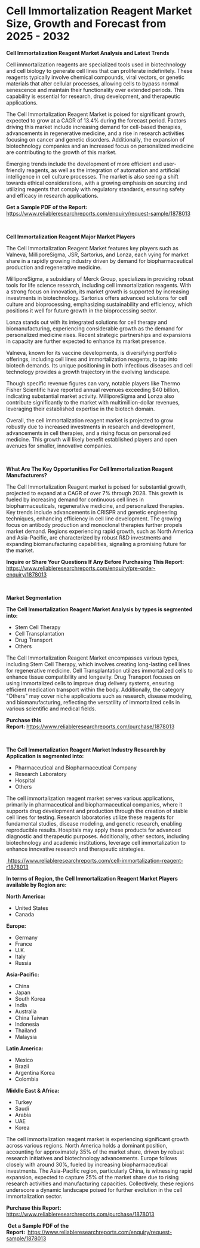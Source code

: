 <p><h1>Cell Immortalization Reagent Market Size, Growth and Forecast from 2025 - 2032</h1></p><p><strong>Cell Immortalization Reagent Market Analysis and Latest Trends</strong></p>
<p><p>Cell immortalization reagents are specialized tools used in biotechnology and cell biology to generate cell lines that can proliferate indefinitely. These reagents typically involve chemical compounds, viral vectors, or genetic materials that alter cellular processes, allowing cells to bypass normal senescence and maintain their functionality over extended periods. This capability is essential for research, drug development, and therapeutic applications.</p><p>The Cell Immortalization Reagent Market is poised for significant growth, expected to grow at a CAGR of 13.4% during the forecast period. Factors driving this market include increasing demand for cell-based therapies, advancements in regenerative medicine, and a rise in research activities focusing on cancer and genetic disorders. Additionally, the expansion of biotechnology companies and an increased focus on personalized medicine are contributing to the growth of this market. </p><p>Emerging trends include the development of more efficient and user-friendly reagents, as well as the integration of automation and artificial intelligence in cell culture processes. The market is also seeing a shift towards ethical considerations, with a growing emphasis on sourcing and utilizing reagents that comply with regulatory standards, ensuring safety and efficacy in research applications.</p></p>
<p><strong>Get a Sample PDF of the Report:&nbsp;</strong> <a href="https://www.reliableresearchreports.com/enquiry/request-sample/1878013?utm_campaign=9&utm_medium=2&utm_source=Github&utm_content=ia&utm_term=14042025&utm_id=cell-immortalization-reagent">https://www.reliableresearchreports.com/enquiry/request-sample/1878013</a></p>
<p>&nbsp;</p>
<p><strong>Cell Immortalization Reagent Major Market Players</strong></p>
<p><p>The Cell Immortalization Reagent Market features key players such as Valneva, MilliporeSigma, JSR, Sartorius, and Lonza, each vying for market share in a rapidly growing industry driven by demand for biopharmaceutical production and regenerative medicine. </p><p>MilliporeSigma, a subsidiary of Merck Group, specializes in providing robust tools for life science research, including cell immortalization reagents. With a strong focus on innovation, its market growth is supported by increasing investments in biotechnology. Sartorius offers advanced solutions for cell culture and bioprocessing, emphasizing sustainability and efficiency, which positions it well for future growth in the bioprocessing sector.</p><p>Lonza stands out with its integrated solutions for cell therapy and biomanufacturing, experiencing considerable growth as the demand for personalized medicine rises. Recent strategic partnerships and expansions in capacity are further expected to enhance its market presence.</p><p>Valneva, known for its vaccine developments, is diversifying portfolio offerings, including cell lines and immortalization reagents, to tap into biotech demands. Its unique positioning in both infectious diseases and cell technology provides a growth trajectory in the evolving landscape.</p><p>Though specific revenue figures can vary, notable players like Thermo Fisher Scientific have reported annual revenues exceeding $40 billion, indicating substantial market activity. MilliporeSigma and Lonza also contribute significantly to the market with multimillion-dollar revenues, leveraging their established expertise in the biotech domain.</p><p>Overall, the cell immortalization reagent market is projected to grow robustly due to increased investments in research and development, advancements in cell therapies, and a rising focus on personalized medicine. This growth will likely benefit established players and open avenues for smaller, innovative companies.</p></p>
<p>&nbsp;</p>
<p><strong>What Are The Key Opportunities For Cell Immortalization Reagent Manufacturers?</strong></p>
<p><p>The Cell Immortalization Reagent market is poised for substantial growth, projected to expand at a CAGR of over 7% through 2028. This growth is fueled by increasing demand for continuous cell lines in biopharmaceuticals, regenerative medicine, and personalized therapies. Key trends include advancements in CRISPR and genetic engineering techniques, enhancing efficiency in cell line development. The growing focus on antibody production and monoclonal therapies further propels market demand. Regions experiencing rapid growth, such as North America and Asia-Pacific, are characterized by robust R&D investments and expanding biomanufacturing capabilities, signaling a promising future for the market.</p></p>
<p><strong>Inquire or Share Your Questions If Any Before Purchasing This Report:</strong> <a href="https://www.reliableresearchreports.com/enquiry/pre-order-enquiry/1878013?utm_campaign=9&utm_medium=2&utm_source=Github&utm_content=ia&utm_term=14042025&utm_id=cell-immortalization-reagent">https://www.reliableresearchreports.com/enquiry/pre-order-enquiry/1878013</a></p>
<p>&nbsp;</p>
<p><strong>Market Segmentation</strong></p>
<p><strong>The Cell Immortalization Reagent Market Analysis by types is segmented into:</strong></p>
<p><ul><li>Stem Cell Therapy</li><li>Cell Transplantation</li><li>Drug Transport</li><li>Others</li></ul></p>
<p><p>The Cell Immortalization Reagent Market encompasses various types, including Stem Cell Therapy, which involves creating long-lasting cell lines for regenerative medicine. Cell Transplantation utilizes immortalized cells to enhance tissue compatibility and longevity. Drug Transport focuses on using immortalized cells to improve drug delivery systems, ensuring efficient medication transport within the body. Additionally, the category "Others" may cover niche applications such as research, disease modeling, and biomanufacturing, reflecting the versatility of immortalized cells in various scientific and medical fields.</p></p>
<p><strong>Purchase this Report:&nbsp;</strong><a href="https://www.reliableresearchreports.com/purchase/1878013?utm_campaign=9&utm_medium=2&utm_source=Github&utm_content=ia&utm_term=14042025&utm_id=cell-immortalization-reagent">https://www.reliableresearchreports.com/purchase/1878013</a></p>
<p>&nbsp;</p>
<p><strong>The Cell Immortalization Reagent Market Industry Research by Application is segmented into:</strong></p>
<p><ul><li>Pharmaceutical and Biopharmaceutical Company</li><li>Research Laboratory</li><li>Hospital</li><li>Others</li></ul></p>
<p><p>The cell immortalization reagent market serves various applications, primarily in pharmaceutical and biopharmaceutical companies, where it supports drug development and production through the creation of stable cell lines for testing. Research laboratories utilize these reagents for fundamental studies, disease modeling, and genetic research, enabling reproducible results. Hospitals may apply these products for advanced diagnostic and therapeutic purposes. Additionally, other sectors, including biotechnology and academic institutions, leverage cell immortalization to enhance innovative research and therapeutic strategies.</p></p>
<p><a href="https://www.reliableresearchreports.com/cell-immortalization-reagent-r1878013?utm_campaign=9&utm_medium=2&utm_source=Github&utm_content=ia&utm_term=14042025&utm_id=cell-immortalization-reagent">&nbsp;https://www.reliableresearchreports.com/cell-immortalization-reagent-r1878013</a></p>
<p><strong>In terms of Region, the Cell Immortalization Reagent Market Players available by Region are:</strong></p>
<p>
    <p> <strong> North America: </strong>
        <ul>
            <li>United States</li>
            <li>Canada</li>
        </ul>
        </p> 
    <p> <strong> Europe: </strong>
        <ul>
            <li>Germany</li>
            <li>France</li>
            <li>U.K.</li>
            <li>Italy</li>
            <li>Russia</li>
        </ul>
        </p> 
    <p> <strong> Asia-Pacific: </strong>
        <ul>
            <li>China</li>
            <li>Japan</li>
            <li>South Korea</li>
            <li>India</li>
            <li>Australia</li>
            <li>China Taiwan</li>
            <li>Indonesia</li>
            <li>Thailand</li>
            <li>Malaysia</li>
        </ul>
        </p> 
    <p> <strong> Latin America: </strong>
        <ul>
            <li>Mexico</li>
            <li>Brazil</li>
            <li>Argentina Korea</li>
            <li>Colombia</li>
        </ul>
        </p> 
    <p> <strong> Middle East & Africa: </strong>
        <ul>
            <li>Turkey</li>
            <li>Saudi</li>
            <li>Arabia</li>
            <li>UAE</li>
            <li>Korea</li>
        </ul>
    </p>
    </p>
<p><p>The cell immortalization reagent market is experiencing significant growth across various regions. North America holds a dominant position, accounting for approximately 35% of the market share, driven by robust research initiatives and biotechnology advancements. Europe follows closely with around 30%, fueled by increasing biopharmaceutical investments. The Asia-Pacific region, particularly China, is witnessing rapid expansion, expected to capture 25% of the market share due to rising research activities and manufacturing capacities. Collectively, these regions underscore a dynamic landscape poised for further evolution in the cell immortalization sector.</p></p>
<p><strong>Purchase this Report: </strong><a href="https://www.reliableresearchreports.com/purchase/1878013?utm_campaign=9&utm_medium=2&utm_source=Github&utm_content=ia&utm_term=14042025&utm_id=cell-immortalization-reagent">https://www.reliableresearchreports.com/purchase/1878013</a></p>
<p>&nbsp;<strong>Get a Sample PDF of the Report:&nbsp;&nbsp;</strong><a href="https://www.reliableresearchreports.com/enquiry/request-sample/1878013?utm_campaign=9&utm_medium=2&utm_source=Github&utm_content=ia&utm_term=14042025&utm_id=cell-immortalization-reagent">https://www.reliableresearchreports.com/enquiry/request-sample/1878013</a></p>
<p><strong></strong></p>
<p><p></p><p></p><p></p></p>